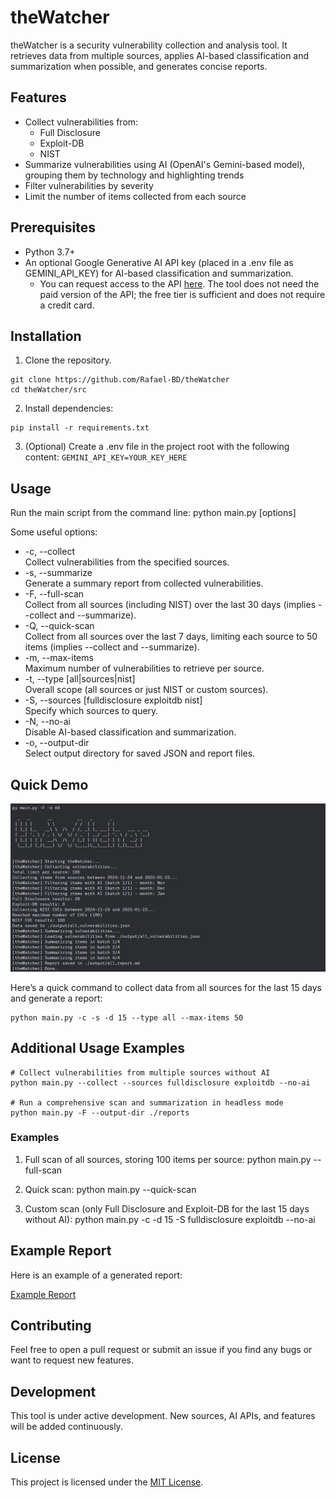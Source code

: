 # theWatcher

<!-- <h1 align="center">
  <img src="#" alt="theWatcher" width="150px">
</h1> -->

theWatcher is a security vulnerability collection and analysis tool. It retrieves data from multiple sources, applies AI-based classification and summarization when possible, and generates concise reports.

## Features

- Collect vulnerabilities from:
  - Full Disclosure
  - Exploit-DB
  - NIST
- Summarize vulnerabilities using AI (OpenAI's Gemini-based model), grouping them by technology and highlighting trends
- Filter vulnerabilities by severity
- Limit the number of items collected from each source

## Prerequisites

- Python 3.7+  
- An optional Google Generative AI API key (placed in a .env file as GEMINI_API_KEY) for AI-based classification and summarization.
  - You can request access to the API [here](https://aistudio.google.com). The tool does not need the paid version of the API; the free tier is sufficient and does not require a credit card.

## Installation

1. Clone the repository.  
  ```console
  git clone https://github.com/Rafael-BD/theWatcher
  cd theWatcher/src
  ```
2. Install dependencies:  
  ```console
  pip install -r requirements.txt
  ```
3. (Optional) Create a .env file in the project root with the following content:
   `GEMINI_API_KEY=YOUR_KEY_HERE`

## Usage

Run the main script from the command line:
python main.py [options]

Some useful options:
- -c, --collect  
  Collect vulnerabilities from the specified sources.
- -s, --summarize  
  Generate a summary report from collected vulnerabilities.
- -F, --full-scan  
  Collect from all sources (including NIST) over the last 30 days (implies --collect and --summarize).
- -Q, --quick-scan  
  Collect from all sources over the last 7 days, limiting each source to 50 items (implies --collect and --summarize).
- -m, --max-items  
  Maximum number of vulnerabilities to retrieve per source.
- -t, --type [all|sources|nist]  
  Overall scope (all sources or just NIST or custom sources).
- -S, --sources [fulldisclosure exploitdb nist]  
  Specify which sources to query.
- -N, --no-ai  
  Disable AI-based classification and summarization.
- -o, --output-dir  
  Select output directory for saved JSON and report files.

## Quick Demo

![Terminal Demo](./assets/image.png)

Here’s a quick command to collect data from all sources for the last 15 days and generate a report:

```console
python main.py -c -s -d 15 --type all --max-items 50
```

## Additional Usage Examples

```console
# Collect vulnerabilities from multiple sources without AI
python main.py --collect --sources fulldisclosure exploitdb --no-ai

# Run a comprehensive scan and summarization in headless mode
python main.py -F --output-dir ./reports
```

### Examples

1) Full scan of all sources, storing 100 items per source:
   python main.py --full-scan

2) Quick scan:
   python main.py --quick-scan

3) Custom scan (only Full Disclosure and Exploit-DB for the last 15 days without AI):
   python main.py -c -d 15 -S fulldisclosure exploitdb --no-ai

## Example Report

Here is an example of a generated report:

[Example Report](./example/all_report.md)

## Contributing

Feel free to open a pull request or submit an issue if you find any bugs or want to request new features.

## Development

This tool is under active development. New sources, AI APIs, and features will be added continuously.

## License

This project is licensed under the [MIT License](LICENSE).
